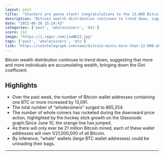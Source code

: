 ```yaml
---
layout: post
title:  "Stackers are gonna stack! Congratulations to the 13,000 Bitcoin believers who reached the milestone of one Bitcoin amount over the past week."
description: "Bitcoin wealth distribution continues to trend down, suggesting that more and more individuals are accumulating wealth, bringing down the Gini coefficient."
date: "2022-06-20 15:14:43"
categories: ['past', 'wholecoiners', 'btc']
score: 212
image: "https://i.imgur.com/jswWK2Z.jpg"
tags: ['past', 'wholecoiners', 'btc']
link: "https://cointelegraph.com/news/bitcoin-mints-more-than-13-000-wholecoiners-in-the-past-seven-days"
---
```


Bitcoin wealth distribution continues to trend down, suggesting that more and more individuals are accumulating wealth, bringing down the Gini coefficient.

## Highlights

- Over the past week, the number of Bitcoin wallet addresses containing one BTC or more increased by 13,091.
- The total number of “wholecoiners” surged to 865,254.
- The number of whole coiners has rocketed during the downward price action, highlighted by the hockey stick growth on the Glassnode graph:Since June 10, the orange line has jumped.
- As there will only ever be 21 million Bitcoin mined, each of these wallet addresses will own 1/21,000,000 of all Bitcoin.
- By inference, "whale" wallets (large BTC wallet addresses) could be unloading their bags.

---
